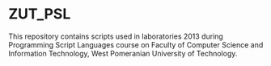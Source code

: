 ZUT_PSL
=======

This repository contains scripts used in laboratories 2013 during Programming Script Languages course on Faculty of Computer Science and Information Technology, West Pomeranian University of Technology.
